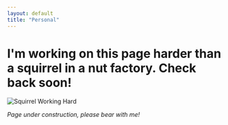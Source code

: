 ```yaml
---
layout: default
title: "Personal"
---
```


# I'm working on this page harder than a squirrel in a nut factory. Check back soon!

![Squirrel Working Hard]([https://images.stockcake.com/public/3/8/9/389e27e1-1c4c-487d-b583-5e1323d2a5b2_large/squirrels-wearing-helmets-stockcake.jpg])

*Page under construction, please bear with me!*
